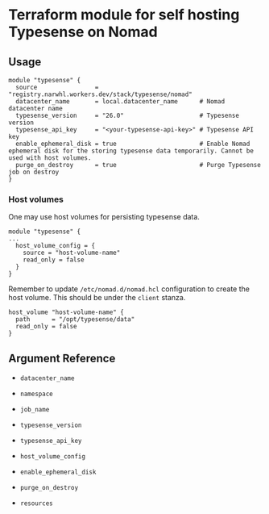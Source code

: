 # Terraform module for self hosting Typesense on Nomad

## Usage

```hcl
module "typesense" {
  source                = "registry.narwhl.workers.dev/stack/typesense/nomad"
  datacenter_name       = local.datacenter_name      # Nomad datacenter name
  typesense_version     = "26.0"                     # Typesense version
  typesense_api_key     = "<your-typesense-api-key>" # Typesense API key
  enable_ephemeral_disk = true                       # Enable Nomad ephemeral disk for the storing typesense data temporarily. Cannot be used with host volumes.
  purge_on_destroy      = true                       # Purge Typesense job on destroy
}
```

### Host volumes

One may use host volumes for persisting typesense data.

```hcl
module "typesense" {
...
  host_volume_config = {
    source = "host-volume-name"
    read_only = false
  }
}
```

Remember to update `/etc/nomad.d/nomad.hcl` configuration to create the host
volume. This should be under the `client` stanza.

```hcl
host_volume "host-volume-name" {
  path      = "/opt/typesense/data"
  read_only = false
}
```

## Argument Reference

- `datacenter_name`

- `namespace`

- `job_name`

- `typesense_version`

- `typesense_api_key`

- `host_volume_config`

- `enable_ephemeral_disk`

- `purge_on_destroy`

- `resources`

